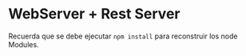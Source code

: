 # WebServer + Rest Server
Recuerda que se debe  ejecutar ```npm install``` para reconstruir los node Modules.